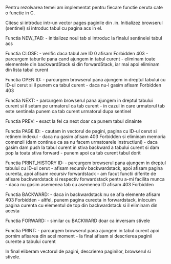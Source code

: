 Pentru rezolvarea temei am implementat pentru fiecare functie ceruta cate o functie in C.

Citesc si introduc intr-un vector pages paginile din .in. Initializez browserul (sentinel) si introduc tabul cu pagina acs in el.

Functia NEW_TAB:
    - initializez noul tab si introduc la finalul sentinelei tabul acs

Functia CLOSE:
    - verific daca tabul are ID 0 afisam Forbidden 403
    - parcurgem taburile pana cand ajungem in tabul curent
    - eliminam toate elementele din backwardStack si din forwardStack, iar mai apoi eliminam din lista tabul curent

Functia OPEN ID:
    - parcurgem browserul pana ajungem in dreptul tabului cu ID-ul cerut si il punem ca tabul curent
    - daca nu-l gasim afisam Forbidden 403

Functia NEXT:
    - parcurgem browserul pana ajungem in dreptul tabului curent si il setam pe urmatorul ca tab curent
    - in cazul in care urmatorul tab este sentinela punem ca tab curent urmatorul dupa sentinel

Functia PREV:
    - exact la fel ca next doar ca punem tabul dinainte

Functia PAGE ID:
    - cautam in vectorul de pagini, pagina cu ID-ul cerut si retinem indexul
    - daca nu gasim afisam 403 Forbidden si eliminam memoria comenzii (dam continue ca sa nu facem urmatoarele instructiuni)
    - daca gasim dam push la tabul curent in stiva backward a tabului curent si dam pop la toata stiva forward
    - punem apoi ca tab curent tabul dorit

Functia PRINT_HISTORY ID:
    - parcurgem browserul pana ajungem in dreptul tabului cu ID-ul cerut
    - afisam recursiv backwardstack, apoi afisam pagina curenta, apoi afisam recursiv forwardstack
    - am facut functii diferite de afisare backwardstack si respectiv forwardstack pentru a-mi facilita munca
    - daca nu gasim asemenea tab cu asemenea ID afisam 403 Forbidden

Functia BACKWARD:
    - daca in backwardstack nu se afla elemente afisam 403 Forbidden
    - altfel, punem pagina curecta in forwardstack, inlocuim pagina curenta cu elementul de top din backwardstack si il eliminam din acesta

Functia FORWARD:
    - similar cu BACKWARD doar ca inversam stivele

Functia PRINT:
    - parcurgem browserul pana ajungem in tabul curent apoi pornim afisarea din acel moment
    - la final afisam si descrierea paginii curente a tabului curent

In final eliberam vectorul de pagini, descrierea paginilor, browserul si stivele.